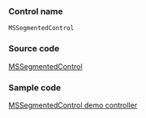 ### Control name

`MSSegmentedControl`

### Source code

[MSSegmentedControl](https://github.com/OfficeDev/ui-fabric-ios/blob/master/OfficeUIFabric/Controls/MSSegmentedControl.swift)

### Sample code

[MSSegmentedControl demo controller](https://github.com/OfficeDev/ui-fabric-ios/blob/master/OfficeUIFabric.Demo/OfficeUIFabric.Demo/Demos/MSSegmentedControlDemoController.swift)
